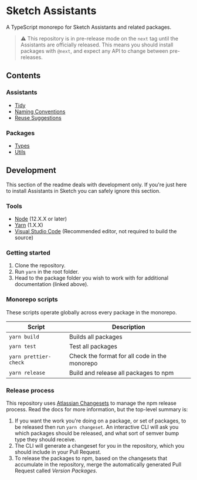 # Sketch Assistants

A TypeScript monorepo for Sketch Assistants and related packages.

> ⚠️ This repository is in pre-release mode on the `next` tag until the Assistants are officially
> released. This means you should install packages with `@next`, and expect any API to change
> between pre-releases.

## Contents

### Assistants

- [Tidy](./assistants/tidy)
- [Naming Conventions](./assistants/naming-conventions)
- [Reuse Suggestions](./assistants/reuse-suggestions)

### Packages

- [Types](./packages/types)
- [Utils](./packages/utils)

## Development

This section of the readme deals with development only. If you're just here to install Assistants in
Sketch you can safely ignore this section.

### Tools

- [Node](https://nodejs.org/en/download/) (12.X.X or later)
- [Yarn](https://classic.yarnpkg.com/en/docs/install) (1.X.X)
- [Visual Studio Code](https://code.visualstudio.com/) (Recommended editor, not required to build
  the source)

### Getting started

1. Clone the repository.
1. Run `yarn` in the root folder.
1. Head to the package folder you wish to work with for additional documentation (linked above).

### Monorepo scripts

These scripts operate globally across every package in the monorepo.

| Script                | Description                                   |
| --------------------- | --------------------------------------------- |
| `yarn build`          | Builds all packages                           |
| `yarn test`           | Test all packages                             |
| `yarn prettier-check` | Check the format for all code in the monorepo |
| `yarn release`        | Build and release all packages to npm         |

### Release process

This repository uses [Atlassian Changesets](https://github.com/atlassian/changesets) to manage the
npm release process. Read the docs for more information, but the top-level summary is:

1. If you want the work you're doing on a package, or set of packages, to be released then run
   `yarn changeset`. An interactive CLI will ask you which packages should be released, and what
   sort of semver bump type they should receive.
1. The CLI will generate a changeset for you in the repository, which you should include in your
   Pull Request.
1. To release the packages to npm, based on the changesets that accumulate in the repository, merge
   the automatically generated Pull Request called _Version Packages_.
